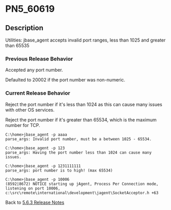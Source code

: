 # PN5_60619

<PageHeader />

## Description

Utilities: jbase\_agent accepts invalid port ranges, less than 1025 and greater than 65535

### Previous Release Behavior

Accepted any port number.

Defaulted to 20002 if the port number was non-numeric.

### Current Release Behavior

Reject the port number if it's less than 1024 as this can cause many issues with other OS services.

Reject the port number if it's greater than 65534, which is the maximum number for TCP.

```
C:\home>jbase_agent -p aaaa
parse_args: Invalid port number, must be a between 1025 - 65534.
```

```
C:\home>jbase_agent -p 123
parse_args: Having the port number less than 1024 can cause many issues.
```

```
C:\home>jbase_agent -p 1231111111
parse_args: port number is to high! (max 65534)
```

```
C:\home>jbase_agent -p 10006
(8592|8672) NOTICE starting up jAgent, Process Per Connection mode, listening on port 10006, c:\src\remote\international\development\jagent\SocketAcceptor.h +63
```

Back to [5.6.3 Release Notes](./../README.md)

<PageFooter />
